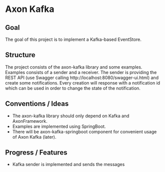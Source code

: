 # Axon Kafka

## Goal

The goal of this project is to implement a Kafka-based EventStore.

## Structure

The project consists of the axon-kafka library and some examples. Examples consists of a sender and a receiver. The sender is providing the REST API (use Swagger calling http://localhost:8080/swagger-ui.html) and create some notifications. Every creation will response with a notification id which can be used in order to change the state of the notification.


## Conventions / Ideas

- The axon-kafka library should only depend on Kafka and AxonFramework.
- Examples are implemented using SpringBoot.
- There will be axon-kafka-springboot component for convenient usage of Axon Kafka (later).

## Progress / Features
- Kafka sender is implemented and sends the messages 
